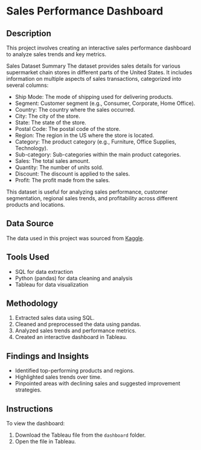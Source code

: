 # Sales Performance Dashboard

## Description
This project involves creating an interactive sales performance dashboard to analyze sales trends and key metrics.

Sales Dataset Summary
The dataset provides sales details for various supermarket chain stores in different parts of the United States. It includes information on multiple aspects of sales transactions, categorized into several columns:

- Ship Mode: The mode of shipping used for delivering products.
- Segment: Customer segment (e.g., Consumer, Corporate, Home Office).
- Country: The country where the sales occurred.
- City: The city of the store.
- State: The state of the store.
- Postal Code: The postal code of the store.
- Region: The region in the US where the store is located.
- Category: The product category (e.g., Furniture, Office Supplies, Technology).
- Sub-category: Sub-categories within the main product categories.
- Sales: The total sales amount.
- Quantity: The number of units sold.
- Discount: The discount is applied to the sales.
- Profit: The profit made from the sales.

This dataset is useful for analyzing sales performance, customer segmentation, regional sales trends, and profitability across different products and locations.


## Data Source
The data used in this project was sourced from [Kaggle](https://www.kaggle.com/datasets/roopacalistus/superstore).

## Tools Used
- SQL for data extraction
- Python (pandas) for data cleaning and analysis
- Tableau for data visualization

## Methodology
1. Extracted sales data using SQL.
2. Cleaned and preprocessed the data using pandas.
3. Analyzed sales trends and performance metrics.
4. Created an interactive dashboard in Tableau.

## Findings and Insights
- Identified top-performing products and regions.
- Highlighted sales trends over time.
- Pinpointed areas with declining sales and suggested improvement strategies.

## Instructions
To view the dashboard:
1. Download the Tableau file from the `dashboard` folder.
2. Open the file in Tableau.

